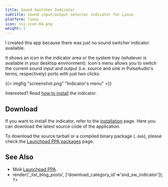 ```yaml
---
title: Sound Switcher Indicator
subtitle: Sound input/output selector indicator for Linux.
platform: linux
icon: ssi-icon-64.png
weight: 1
---
```


I created this app because there was just no sound switcher indicator available.

It shows an icon in the indicator area or the system tray (whatever is available in your desktop environment). Icon's menu allows you to switch the current sound input and output (i.e. *source* and *sink* in PulseAudio's terms, respectively) ports with just two clicks:

{{< imgfig "screenshot.png" "Indicator's menu" >}}

Interested? Read [how to install](https://github.com/yktoo/indicator-sound-switcher/blob/dev/doc/install.md) the indicator.

## Download

If you want to install the indicator, refer to the [installation](https://github.com/yktoo/indicator-sound-switcher/blob/dev/doc/install.md) page. Here you can download the latest source code of the application.

<!-- TODO List downloads and source code -->

To download the source tarball or a compiled binary package (`.deb`), please check the [Launchpad PPA packages](https://launchpad.net/~yktooo/+archive/ppa/+packages) page.







## See Also

* Мой [Launchpad PPA](https://launchpad.net/~yktooo/+archive/ppa).
* <?= $this->render('_list_blog_posts', ['download_category_id'=>'snd_sw_indicator']); ?>
